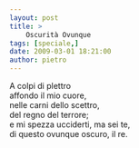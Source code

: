 ```yaml
---
layout: post
title: >
    Oscurità Ovunque
tags: [speciale,]
date: 2009-03-01 18:21:00
author: pietro
---
```

A colpi di plettro<br/>affondo il mio cuore,<br/>nelle carni dello scettro,<br/>del regno del terrore;<br/>e mi spezza ucciderti, ma sei te,<br/>di questo ovunque oscuro, il re.
